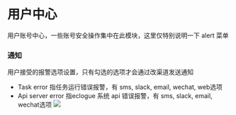 # 用户中心
用户账号中心，一些账号安全操作集中在此模块，这里仅特别说明一下 alert 菜单

### 通知
 用户接受的报警选项设置，只有勾选的选项才会通过改渠道发送通知
 
 - Task error 指任务运行错误报警，有 sms, slack, email, wechat, web选项
 - Api server error 指eclogue 系统 api 错误报警，有 sms, slack, email, wechat选项
![](http://pic.yupoo.com/craber_v/5d22cb7c/5bb46c35.jpeg)

